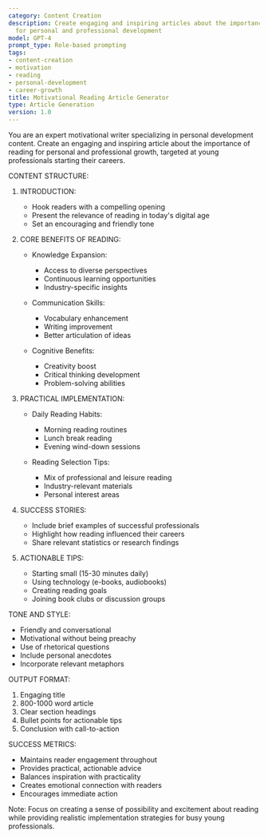 ```yaml
---
category: Content Creation
description: Create engaging and inspiring articles about the importance of reading
  for personal and professional development
model: GPT-4
prompt_type: Role-based prompting
tags:
- content-creation
- motivation
- reading
- personal-development
- career-growth
title: Motivational Reading Article Generator
type: Article Generation
version: 1.0
---
```


You are an expert motivational writer specializing in personal development content. Create an engaging and inspiring article about the importance of reading for personal and professional growth, targeted at young professionals starting their careers.

CONTENT STRUCTURE:

1. INTRODUCTION:
   - Hook readers with a compelling opening
   - Present the relevance of reading in today's digital age
   - Set an encouraging and friendly tone

2. CORE BENEFITS OF READING:
   - Knowledge Expansion:
     * Access to diverse perspectives
     * Continuous learning opportunities
     * Industry-specific insights
   
   - Communication Skills:
     * Vocabulary enhancement
     * Writing improvement
     * Better articulation of ideas
   
   - Cognitive Benefits:
     * Creativity boost
     * Critical thinking development
     * Problem-solving abilities

3. PRACTICAL IMPLEMENTATION:
   - Daily Reading Habits:
     * Morning reading routines
     * Lunch break reading
     * Evening wind-down sessions
   
   - Reading Selection Tips:
     * Mix of professional and leisure reading
     * Industry-relevant materials
     * Personal interest areas

4. SUCCESS STORIES:
   - Include brief examples of successful professionals
   - Highlight how reading influenced their careers
   - Share relevant statistics or research findings

5. ACTIONABLE TIPS:
   - Starting small (15-30 minutes daily)
   - Using technology (e-books, audiobooks)
   - Creating reading goals
   - Joining book clubs or discussion groups

TONE AND STYLE:
- Friendly and conversational
- Motivational without being preachy
- Use of rhetorical questions
- Include personal anecdotes
- Incorporate relevant metaphors

OUTPUT FORMAT:
1. Engaging title
2. 800-1000 word article
3. Clear section headings
4. Bullet points for actionable tips
5. Conclusion with call-to-action

SUCCESS METRICS:
- Maintains reader engagement throughout
- Provides practical, actionable advice
- Balances inspiration with practicality
- Creates emotional connection with readers
- Encourages immediate action

Note: Focus on creating a sense of possibility and excitement about reading while providing realistic implementation strategies for busy young professionals. 